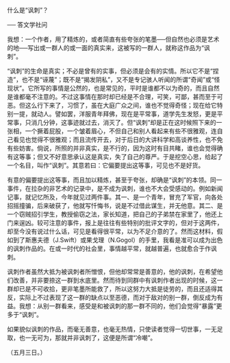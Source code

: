 什么是“讽刺”？

── 答文学社问

  

我想：一个作者，用了精炼的，或者简直有些夸张的笔墨──但自然也必须是艺术的地──写出或一群人的或一面的真实来，这被写的一群人，就称这作品为“讽刺”。

“讽刺”的生命是真实；不必是曾有的实事，但必须是会有的实情。所以它不是“捏造”，也不是“诬蔑”；既不是“揭发阴私”，又不是专记骇人听闻的所谓“奇闻”或“怪现状”。它所写的事情是公然的，也是常见的，平时是谁都不以为奇的，而且自然是谁都毫不注意的。不过这事情在那时却已经是不合理，可笑，可鄙，甚而至于可恶。但这么行下来了，习惯了，虽在大庭广众之间，谁也不觉得奇怪；现在给它特别一提，就动人。譬如罢，洋服青年拜佛，现在是平常事，道学先生发怒，更是平常事，只消几分钟，这事迹就过去，消灭了。但“讽刺”却是正在这时候照下来的一张相，一个撅着屁股，一个皱着眉心，不但自己和别人看起来有些不很雅观，连自己看见也觉得不很雅观；而且流传开去，对于后日的大讲科学和高谈养性，也不免有些妨害。倘说，所照的并非真实，是不行的，因为这时有目共睹，谁也会觉得确有这等事；但又不好意思承认这是真实，失了自己的尊严。于是挖空心思，给起了一个名目，叫作“讽刺”。其意若曰：它偏要提出这等事，可见也不是好货。

有意的偏要提出这等事，而且加以精炼，甚至于夸张，却确是“讽刺”的本领。同一事件，在拉杂的非艺术的记录中，是不成为讽刺，谁也不大会受感动的。例如新闻记事，就记忆所及，今年就见过两件事。其一、是一个青年，冒充了军官，向各处招摇撞骗，后来破获了，他就写忏悔书，说是不过借此谋生，并无他意。其二、是一个窃贼招引学生，教授偷窃之法，家长知道，把自己的子弟禁在家里了，他还上门来逞凶。较可注意的事件，报上是往往有些特别的批评文字的，但对于这两件，却至今没有说过什么话，可见是看得很平常，以为不足介意的了。然而这材料，假如到了斯惠夫德（J.Swift）或果戈理（N.Gogol）的手里，我看是准可以成为出色的讽刺作品的。在或一时代的社会里，事情越平常，就越普遍，也就愈合于作讽刺。

讽刺作者虽然大抵为被讽刺者所憎恨，但他却常常是善意的，他的讽刺，在希望他们改善，并非要捺这一群到水底里。然而待到同群中有讽刺作者出现的时候，这一群却已是不可收拾，更非笔墨所能救了，所以这努力大抵是徒劳的，而且还适得其反，实际上不过表现了这一群的缺点以至恶德，而对于敌对的别一群，倒反成为有益。我想：从别一群看来，感受是和被讽刺的那一群不同的，他们会觉得“暴露”更多于“讽刺”。

如果貌似讽刺的作品，而毫无善意，也毫无热情，只使读者觉得一切世事，一无足取，也一无可为，那就并非讽刺了，这便是所谓“冷嘲”。

  

（五月三日。）